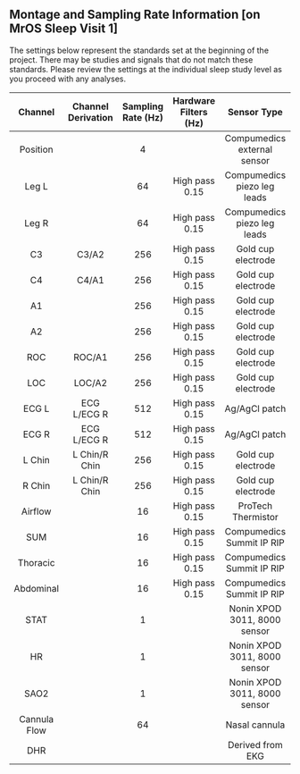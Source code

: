 ## Montage and Sampling Rate Information [on MrOS Sleep Visit 1]

The settings below represent the standards set at the beginning of the project. There may be studies and signals that do not match these standards. Please review the settings at the individual sleep study level as you proceed with any analyses.

|   Channel    |   Channel Derivation  |  Sampling Rate (Hz)  |  Hardware Filters (Hz)  |         Sensor Type          |
|:------------:|:---------------------:|:--------------------:|:-----------------------:|:----------------------------:|
| Position     |                       |    4                 |                         | Compumedics external sensor  |
| Leg L        |                       |   64                 |  High pass 0.15         | Compumedics piezo leg leads  |
| Leg R        |                       |   64                 |  High pass 0.15         | Compumedics piezo leg leads  |
| C3           | C3/A2                 |  256                 |  High pass 0.15         | Gold cup electrode           |
| C4           | C4/A1                 |  256                 |  High pass 0.15         | Gold cup electrode           |
| A1           |                       |  256                 |  High pass 0.15         | Gold cup electrode           |
| A2           |                       |  256                 |  High pass 0.15         | Gold cup electrode           |
| ROC          | ROC/A1                |  256                 |  High pass 0.15         | Gold cup electrode           |
| LOC          | LOC/A2                |  256                 |  High pass 0.15         | Gold cup electrode           |
| ECG L        | ECG L/ECG R           |  512                 |  High pass 0.15         | Ag/AgCl patch                |
| ECG R        | ECG L/ECG R           |  512                 |  High pass 0.15         | Ag/AgCl patch                |
| L Chin       | L Chin/R Chin         |  256                 |  High pass 0.15         | Gold cup electrode           |
| R Chin       | L Chin/R Chin         |  256                 |  High pass 0.15         | Gold cup electrode           |
| Airflow      |                       |   16                 |  High pass 0.15         | ProTech Thermistor           |
| SUM          |                       |   16                 |  High pass 0.15         | Compumedics Summit IP RIP    |
| Thoracic     |                       |   16                 |  High pass 0.15         | Compumedics Summit IP RIP    |
| Abdominal    |                       |   16                 |  High pass 0.15         | Compumedics Summit IP RIP    |
| STAT         |                       |    1                 |                         | Nonin XPOD 3011, 8000 sensor |
| HR           |                       |    1                 |                         | Nonin XPOD 3011, 8000 sensor |
| SAO2         |                       |    1                 |                         | Nonin XPOD 3011, 8000 sensor |
| Cannula Flow |                       |   64                 |                         | Nasal cannula                |
| DHR          |                       |                      |                         | Derived from EKG             |
